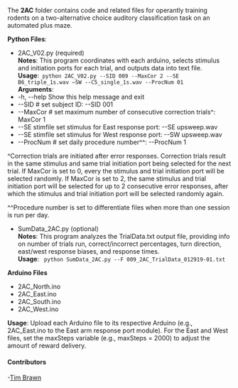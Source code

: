 The **2AC** folder contains code and related files for operantly training rodents on a two-alternative choice auditory classification task on an automated plus maze. 

**Python Files**:   

- 2AC_V02.py (required)      
**Notes**: This program coordinates with each arduino, selects stimulus and initiation ports for each trial, and outputs data into text file.  
**Usage**:``` python 2AC_V02.py --SID 009 --MaxCor 2 --SE B6_triple_1s.wav –SW --C5_single_1s.wav --ProcNum 01```  
**Arguments**:
- -h, --help 			Show this help message and exit
- --SID #			    set subject ID: --SID 001
- --MaxCor #			set maximum number of consecutive correction trials^: MaxCor 1
- --SE stimfile		set stimulus for East response port: --SE upsweep.wav
- --SE stimfile		set stimulus for West response port: --SW upsweep.wav
- --ProcNum #			set daily procedure number^^: --ProcNum 1

^Correction trials are initiated after error responses. Correction trials result in the same stimulus and same trial initiation port being selected for the next trial. If MaxCor is set to 0, every the stimulus and trial initiation port will be selected randomly.  If MaxCor is set to 2, the same stimulus and trial initiation port will be selected for up to 2 consecutive error responses, after which the stimulus and trial initiation port will be selected randomly again.  

^^Procedure number is set to differentiate files when more than one session is run per day.

- SumData_2AC.py (optional)  
**Notes**: This program analyzes the TrialData.txt output file, providing info on number of trials run, correct/incorrect percentages, turn direction, east/west response biases, and response times.  
**Usage**: ``` python SumData_2AC.py --F 009_2AC_TrialData_012919-01.txt```  

**Arduino Files**
- 2AC_North.ino
- 2AC_East.ino
- 2AC_South.ino
- 2AC_West.ino

**Usage**: Upload each Arduino file to its respective Arduino (e.g., 2AC_East.ino to the East arm response port module).  For the East and West files, set the maxSteps variable (e.g., maxSteps = 2000) to adjust the amount of reward delivery.

#### Contributors
-[Tim Brawn](http://www.mit.edu/people/tpbrawn/index.html)
